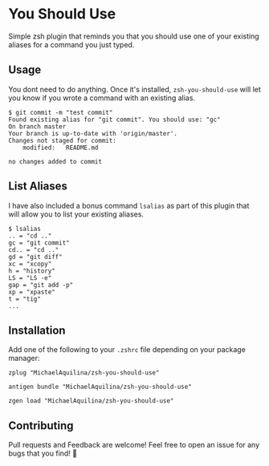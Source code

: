 You Should Use
==============

Simple zsh plugin that reminds you that you should use one of your existing aliases for a command you just typed.

Usage
-----

You dont need to do anything. Once it's installed, `zsh-you-should-use` will let you know if you wrote a
command with an existing alias.

```
$ git commit -m "test commit"
Found existing alias for "git commit". You should use: "gc"
On branch master
Your branch is up-to-date with 'origin/master'.
Changes not staged for commit:
	modified:   README.md

no changes added to commit
```

List Aliases
------------

I have also included a bonus command `lsalias` as part of this plugin that will allow you to list your existing aliases.

```
$ lsalias
.. = "cd .."
gc = "git commit"
cd.. = "cd .."
gd = "git diff"
xc = "xcopy"
h = "history"
LS = "LS -e"
gap = "git add -p"
xp = "xpaste"
t = "tig"
...
```

Installation
------------

Add one of the following to your `.zshrc` file depending on your package manager:

```
zplug "MichaelAquilina/zsh-you-should-use"
```

```
antigen bundle "MichaelAquilina/zsh-you-should-use"
```

```
zgen load "MichaelAquilina/zsh-you-should-use"
```

Contributing
------------

Pull requests and Feedback are welcome! Feel free to open an issue for any bugs that you find! :tada:

